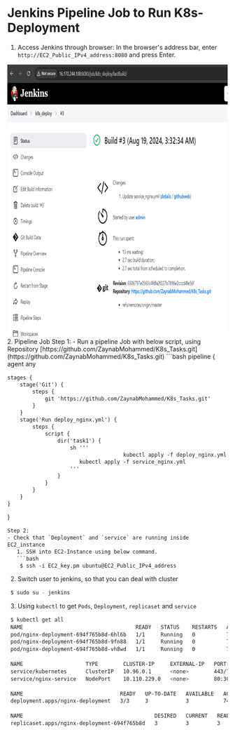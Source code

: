 # Jenkins Pipeline Job to Run K8s-Deployment
1. Access Jenkins through browser: In the browser's address bar, enter `http://EC2_Public_IPv4_address:8080` and press Enter.
<img src="https://github.com/ZaynabMohammed/CI-CD-Project/blob/master/Jenkins/jenkins.PNG" width="900" height="620" >
2. Pipeline Job  
Step 1:  
- Run a pipeline Job with below script, using Repository [https://github.com/ZaynabMohammed/K8s_Tasks.git](https://github.com/ZaynabMohammed/K8s_Tasks.git)
```bash
pipeline {
    agent any
	
    stages {
	    stage('Git') {
            steps {
                git 'https://github.com/ZaynabMohammed/K8s_Tasks.git'
            }
        }
        stage('Run deploy_nginx.yml') {
            steps {
                script {
                    dir('task1') {
                        sh '''
							             kubectl apply -f deploy_nginx.yml
                           kubectl apply -f service_nginx.yml
                        '''
                    }
                }
            }
        }
    }
}
```
Step 2:  
- Check that `Deployment` and `service` are running inside EC2_instance
   1. SSH into EC2-Instance using below command.
   ```bash
    $ ssh -i EC2_key.pm ubuntu@EC2_Public_IPv4_address
   ```
   2. Switch user to jenkins, so that you can deal with cluster
   ```bash
    $ sudo su - jenkins
   ```
   3. Using `kubectl` to get `Pods`, `Deployment`, `replicaset`  and `service`
   ```bash
    $ kubectl get all
    NAME                                    READY   STATUS    RESTARTS   AGE
    pod/nginx-deployment-694f765b8d-6hl6b   1/1     Running   0          74m
    pod/nginx-deployment-694f765b8d-9fn88   1/1     Running   0          74m
    pod/nginx-deployment-694f765b8d-vh8wd   1/1     Running   0          74m

    NAME                    TYPE        CLUSTER-IP     EXTERNAL-IP   PORT(S)        AGE
    service/kubernetes      ClusterIP   10.96.0.1      <none>        443/TCP        93m
    service/nginx-service   NodePort    10.110.229.0   <none>        80:30001/TCP   54m

    NAME                               READY   UP-TO-DATE   AVAILABLE   AGE
    deployment.apps/nginx-deployment   3/3     3            3           74m

    NAME                                          DESIRED   CURRENT   READY   AGE
    replicaset.apps/nginx-deployment-694f765b8d   3         3         3       74m
   ```   
